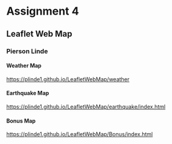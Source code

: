 # Assignment 4
## Leaflet Web Map
### Pierson Linde

#### Weather Map 
https://plinde1.github.io/LeafletWebMap/weather


#### Earthquake Map
https://plinde1.github.io/LeafletWebMap/earthquake/index.html


#### Bonus Map
https://plinde1.github.io/LeafletWebMap/Bonus/index.html
